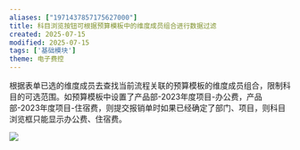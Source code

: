 ```yaml
---
aliases: ["1971437857175627000"]
title: 科目浏览按钮可根据预算模板中的维度成员组合进行数据过滤
created: 2025-07-15
modified: 2025-07-15
tags: ['基础模块']
theme: 电子费控
---
```


根据表单已选的维度成员去查找当前流程关联的预算模板的维度成员组合，限制科目的可选范围。如预算模板中设置了产品部-2023年度项目-办公费，产品部-2023年度项目-住宿费，则提交报销单时如果已经确定了部门、项目，则科目浏览框只能显示办公费、住宿费。

![](https://myhelpdoc.oss-cn-heyuan.aliyuncs.com/mdimages/1e87dcbb6b98ed848f8706469bae113c.jpg)